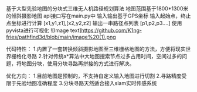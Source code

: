 基于大型先验地图的分块式三维无人机路径规划算法
地图范围基于1800*1300米的倾斜摄影地图
api接口写在main.py中 
输入输出基于GPS坐标
输入起始点，终止点坐标进行计算 [x1,y1,z1],[x2,y2,z2]
输出一串路径点列表 [p1,p2,p3....]
使用pyvista进行可视化
![Image text]https://github.com/K1ng-fries/pathfind3d/blob/main/image%20(1).png

代码特性：
1.内置了一套转换倾斜摄影地图至三维栅格地图的方法，方便将现实世界栅格化寻路
2.针对传统a*算法中大地图搜索节点过多占用时间，空间过多的问题，将地图分块，使用分块寻路再拼接的方式进行解决。

优化方向：
1.目前地图是预制的，不支持自定义输入地图进行切割
2.寻路精度受限于先验地图准确程度
3.分块寻路天然适合接入slam实时传感系统
